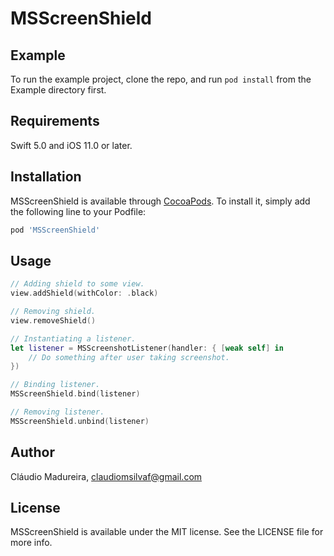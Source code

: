 # MSScreenShield

## Example

To run the example project, clone the repo, and run `pod install` from the Example directory first.

## Requirements

Swift 5.0 and iOS 11.0 or later.

## Installation

MSScreenShield is available through [CocoaPods](https://cocoapods.org). To install
it, simply add the following line to your Podfile:

```ruby
pod 'MSScreenShield'
```

## Usage

```swift
// Adding shield to some view.
view.addShield(withColor: .black)

// Removing shield.
view.removeShield()

// Instantiating a listener.
let listener = MSScreenshotListener(handler: { [weak self] in
    // Do something after user taking screenshot.
})

// Binding listener.
MSScreenShield.bind(listener)

// Removing listener.
MSScreenShield.unbind(listener)
```

## Author

Cláudio Madureira, claudiomsilvaf@gmail.com

## License

MSScreenShield is available under the MIT license. See the LICENSE file for more info.
